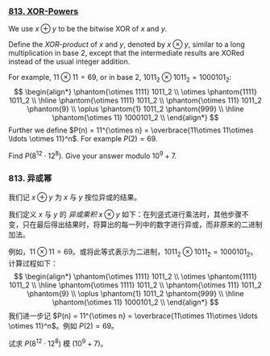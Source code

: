 ### [813. XOR-Powers](https://pe.xiaoyaowudi.com/problem=813)

We use $x\oplus y$ to be the bitwise XOR of $x$ and $y$.

Define the *XOR-product* of $x$ and $y$, denoted by $x \otimes y$, similar to a long multiplication in base $2$, except that the intermediate results are XORed instead of the usual integer addition.

For example, $11 \otimes 11 = 69$, or in base $2$, $1011_2 \otimes 1011_2 = 1000101_2$:
$$
\begin{align*}
\phantom{\otimes 1111} 1011_2 \\
\otimes \phantom{1111} 1011_2 \\
\hline
\phantom{\otimes 1111} 1011_2 \\
\phantom{\otimes 111} 1011_2 \phantom{9} \\
\oplus \phantom{1} 1011_2  \phantom{999} \\
\hline
\phantom{\otimes 11} 1000101_2 \\
\end{align*}
$$
Further we define $P(n) = 11^{\otimes n} = \overbrace{11\otimes 11\otimes \ldots \otimes 11}^n$. For example $P(2)=69$.

Find $P(8^{12}\cdot 12^8)$. Give your answer modulo $10^9+7$.

### 813. 异或幂

我们记 $x\oplus y$ 为 $x$ 与 $y$ 按位异或的结果。

我们定义 $x$ 与 $y$ 的 *异或乘积* $x \otimes y$ 如下：在列竖式进行乘法时，其他步骤不变，只在最后得出结果时，将算出的每一列中的数字进行异或，而非原来的二进制加法。

例如，$11 \otimes 11 = 69$。或将此等式表示为二进制，$1011_2 \otimes 1011_2 = 1000101_2$。计算过程如下：
$$
\begin{align*}
\phantom{\otimes 1111} 1011_2 \\
\otimes \phantom{1111} 1011_2 \\
\hline
\phantom{\otimes 1111} 1011_2 \\
\phantom{\otimes 111} 1011_2 \phantom{9} \\
\oplus \phantom{1} 1011_2  \phantom{999} \\
\hline
\phantom{\otimes 11} 1000101_2 \\
\end{align*}
$$
我们进一步记 $P(n) = 11^{\otimes n} = \overbrace{11\otimes 11\otimes \ldots \otimes 11}^n$。例如 $P(2)=69$。

试求 $P(8^{12}\cdot 12^8)$ 模 $(10^9+7)$。
